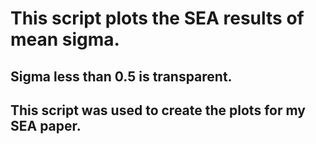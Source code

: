 # This script plots the SEA results of mean sigma. 
## Sigma less than 0.5 is transparent.
## This script was used to create the plots for my SEA paper.
